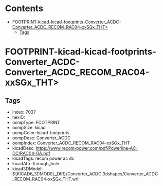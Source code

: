 



Contents
========

* [FOOTPRINT-kicad-kicad-footprints-Converter_ACDC-Converter_ACDC_RECOM_RAC04-xxSGx_THT>](#footprint-kicad-kicad-footprints-converter_acdc-converter_acdc_recom_rac04-xxsgx_tht)
	* [Tags](#tags)

# FOOTPRINT-kicad-kicad-footprints-Converter_ACDC-Converter_ACDC_RECOM_RAC04-xxSGx_THT>

## Tags

- index: 7037
- hexID: 
- oompType: FOOTPRINT
- oompSize: kicad
- oompColor: kicad-footprints
- oompDesc: Converter_ACDC
- oompIndex: Converter_ACDC_RECOM_RAC04-xxSGx_THT
- kicadDesc: https://www.recom-power.com/pdf/Powerline-AC-DC/RAC04-GA.pdf
- kicadTags: recom power ac dc
- kicadAttr: through_hole
- kicad3DModel: ${KICAD6_3DMODEL_DIR}/Converter_ACDC.3dshapes/Converter_ACDC_RECOM_RAC04-xxSGx_THT.wrl
